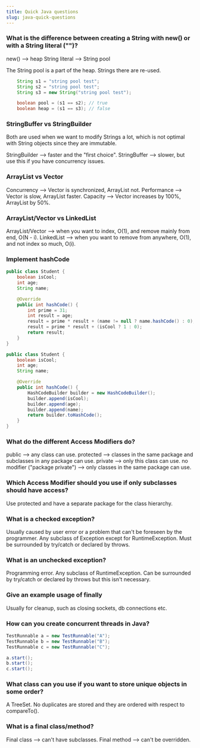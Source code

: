 ```yaml
---
title: Quick Java questions
slug: java-quick-questions
---
```


### What is the difference between creating a String with new() or with a String literal ("")?

new() --> heap
String literal --> String pool

The String pool is a part of the heap. Strings there are re-used.

```java
    String s1 = "string pool test";
    String s2 = "string pool test";
    String s3 = new String("string pool test");

    boolean pool = (s1 == s2); // true
    boolean heap = (s1 == s3); // false
```

### StringBuffer vs StringBuilder

Both are used when we want to modify Strings a lot, which is not optimal with String objects since they are
immutable.

StringBuilder --> faster and the "first choice".
StringBuffer --> slower, but use this if you have concurrency issues.


### ArrayList vs Vector

Concurrency --> Vector is synchronized, ArrayList not.
Performance --> Vector is slow, ArrayList faster.
Capacity --> Vector increases by 100%, ArrayList by 50%.


### ArrayList/Vector vs LinkedList

ArrayList/Vector --> when you want to index, O(1), and remove mainly from end, O(N - i).
LinkedList --> when you want to remove from anywhere, O(1), and not index so much, O(i).

### Implement hashCode

```java
public class Student {
    boolean isCool;
    int age;
    String name;

    @Override
    public int hashCode() {
        int prime = 31;
        int result = age;
        result = prime * result + (name != null ? name.hashCode() : 0);
        result = prime * result + (isCool ? 1 : 0);
        return result;
    }
}
```




```java
public class Student {
    boolean isCool;
    int age;
    String name;

    @Override
    public int hashCode() {
        HashCodeBuilder builder = new HashCodeBuilder();
        builder.append(isCool);
        builder.append(age);
        builder.append(name);
        return builder.toHashCode();
    }
}
```

### What do the different Access Modifiers do?

public --> any class can use.
protected --> classes in the same package and subclasses in any package can use.
private --> only this class can use.
no modifier ("package private") --> only classes in the same package can use.

### Which Access Modifier should you use if only subclasses should have access?
Use protected and have a separate package for the class hierarchy.


### What is a checked exception?

Usually caused by user error or a problem that can't be foreseen by the programmer.
Any subclass of Exception except for RuntimeException.
Must be surrounded by try/catch or declared by throws.

### What is an unchecked exception?

Programming error.
Any subclass of RuntimeException.
Can be surrounded by try/catch or declared by throws but this isn't necessary.

### Give an example usage of finally
Usually for cleanup, such as closing sockets, db connections etc.

### How can you create concurrent threads in Java?

```java
TestRunnable a = new TestRunnable("A");
TestRunnable b = new TestRunnable("B");
TestRunnable c = new TestRunnable("C");

a.start();
b.start();
c.start();
```

### What class can you use if you want to store unique objects in some order?
A TreeSet. No duplicates are stored and they are ordered with respect to compareTo().

### What is a final class/method?

Final class --> can't have subclasses.
Final method --> can't be overridden.
